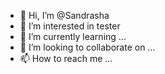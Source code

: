 - 👋 Hi, I’m @Sandrasha
- 👀 I’m interested in tester
- 🌱 I’m currently learning ...
- 💞️ I’m looking to collaborate on ...
- 📫 How to reach me ...

<!---
Sandrasha/Sandrasha is a ✨ special ✨ repository because its `README.md` (this file) appears on your GitHub profile.
You can click the Preview link to take a look at your changes.
--->

